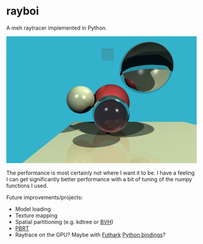 # rayboi

A meh raytracer implemented in Python.

![output of the renderer in all its raytraced glory](render.png)

The performance is most certainly not where I want it to be. I have a feeling
I can get significantly better performance with a bit of tuning of the numpy
functions I used.

Future improvements/projects:

* Model loading
* Texture mapping
* Spatial partitioning (e.g. kdtree or [BVH](https://raytracing.github.io/books/RayTracingTheNextWeek.html))
* [PBRT](http://www.pbr-book.org/3ed-2018/contents.html)
* Raytrace on the GPU? Maybe with [Futhark](https://futhark-lang.org/)
  [Python bindings](https://futhark-lang.org/blog/2016-04-15-futhark-and-pyopencl.html)?

